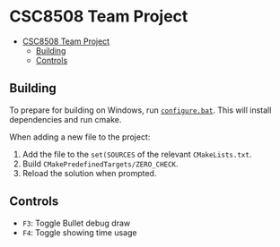 # CSC8508 Team Project

- [CSC8508 Team Project](#csc8508-team-project)
  - [Building](#building)
  - [Controls](#controls)

## Building

To prepare for building on Windows, run [`configure.bat`](./configure.bat).
This will install dependencies and run cmake.

When adding a new file to the project:
1. Add the file to the `set(SOURCES` of the relevant `CMakeLists.txt`.
2. Build `CMakePredefinedTargets/ZERO_CHECK`.
3. Reload the solution when prompted.

## Controls

- `F3`: Toggle Bullet debug draw
- `F4`: Toggle showing time usage
